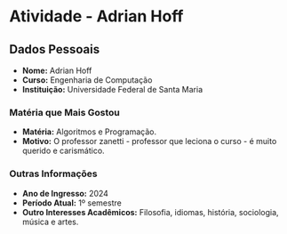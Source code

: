 # Atividade - Adrian Hoff

## Dados Pessoais
- **Nome:** Adrian Hoff
- **Curso:** Engenharia de Computação
- **Instituição:** Universidade Federal de Santa Maria

### Matéria que Mais Gostou
- **Matéria:** Algoritmos e Programação.
- **Motivo:** O professor zanetti - professor que leciona o curso - é muito querido e carismático.

### Outras Informações
- **Ano de Ingresso:** 2024
- **Período Atual:** 1º semestre
- **Outro Interesses Acadêmicos:** Filosofia, idiomas, história, sociologia, música e artes.
